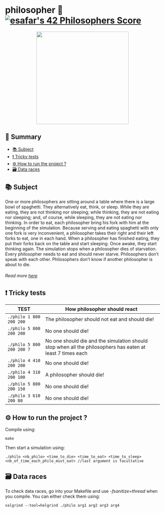 # philosopher 👥 [![esafar's 42 Philosophers Score](https://badge42.vercel.app/api/v2/cl6l739qg00490gialxmtgsrk/project/2464664)](https://github.com/JaeSeoKim/badge42)

<p align="center"> <img width="300" height="300" src="https://github.com/ethan0905/philosopher/blob/master/dinning_philosophers" </p>

## 📔 Summary

 - [📚 Subject](#-subject)
 - [❗️ Tricky tests](#%EF%B8%8F-tricky-tests)
 - [⚙️ How to run the project ?](#%EF%B8%8F-how-to-run-the-project-)
 - [🗃️ Data races](#%%EF%B8%8F-data-races)
  
## 📚 Subject
One or more philosophers are sitting around a table where there is a large bowl of spaghetti. They alternatively eat, think, or sleep. While they are eating, they are not thinking nor sleeping; while thinking, they are not eating nor sleeping; and, of course, while sleeping, they are not eating nor thinking. In order to eat, each philosopher bring his fork with him at the beginning of the simulation. Because serving and eating spaghetti with only one fork is very inconvenient, a
philosopher takes their right and their left forks to eat, one in each hand. When a philosopher has finished eating, they put their forks back on the table and start sleeping. Once awake, they start thinking again. The simulation stops when a philosopher dies of starvation. Every philosopher needs to eat and should never starve. Philosophers don’t speak with each other. Philosophers don’t know if another philosopher is about to die.

###### Read more [here](https://cdn.intra.42.fr/pdf/pdf/41343/en.subject.pdf)

## ❗️ Tricky tests
| TEST | How philosopher should react |
| ------------- | ------------- |
| `./philo 1 800 200 200` | The philosopher should not eat and should die! |
| `./philo 5 800 200 200`  | No one should die! |
| `./philo 5 800 200 200 7` | No one should die and the simulation should stop when all the philosophers has eaten at least 7 times each |
| `./philo 4 410 200 200` | No one should die! |
| `./philo 4 310 200 100`  | A philosopher should die! |
| `./philo 5 800 200 150`  | No one should die! |
| `./philo 3 610 200 80`  | No one should die! |

## ⚙️ How to run the project ?
Compile using:
````shell
make
````
Then start a simulation using:
````shell
./philo <nb_philo> <time_to_die> <time_to_eat> <time_to_sleep> <nb_of_time_each_philo_must_eat> //last argument is facultative
````  

## 🗃️ Data races
To check data races, go into your Makefile and use *-fsanitize=thread* when you compile. You can either check them using:
````shell
valgrind --tool=helgrind ./philo arg1 arg2 arg3 arg4
````
